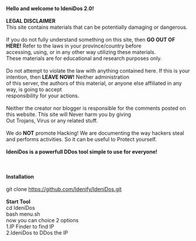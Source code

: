<b>Hello and welcome to IdeniDos 2.0!</b> 
<br>
<br>
<b>LEGAL DISCLAIMER</b>
<br>
This site contains materials that can be potentially damaging or dangerous.<br><br>
If you do not fully understand something on this site, then <b>GO OUT OF HERE!</b> Refer to the laws in your province/country before<br> accessing, using, or in any other way utilizing these materials.<br>
These materials are for educational and research purposes only.<br><br>
Do not attempt to violate the law with anything contained here. If this is your intention, then <b>LEAVE NOW!</b> Neither administration<br> of this server, the authors of this material, or anyone else affiliated in any way, is going to accept<br> responsibility for your actions.<br><br>
Neither the creator nor blogger is responsible for the comments posted on this website. This site will Never harm you by giving<br> Out Trojans, Virus or any related stuff.<br><br>
We do <b>NOT</b> promote Hacking! We are documenting the way hackers steal and performs activities. So it can be useful to Protect yourself.
<br>
<br>
<b>IdeniDos is a powerfull DDos tool simple to use for everyone!</b>
<br>
<br>
<br>
<br>
<b>Installation</b>
<br>
<br>
git clone https://github.com/Idenify/IdeniDos.git
<br>
<br>
<b>Start Tool</b>
<br>
cd IdeniDos<br>
bash menu.sh<br>
now you can choice 2 options<br>
1.IP Finder to find IP <br>
2.IdeniDos to DDos the IP<br>
<br>
<br>
<br>
